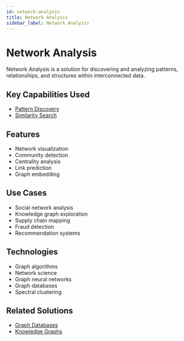 ```yaml
---
id: network-analysis
title: Network Analysis
sidebar_label: Network Analysis
---
```


# Network Analysis

Network Analysis is a solution for discovering and analyzing patterns, relationships, and structures within interconnected data.

## Key Capabilities Used

- [Pattern Discovery](../capabilities/pattern-discovery)
- [Similarity Search](../capabilities/similarity-search)

## Features

- Network visualization
- Community detection
- Centrality analysis
- Link prediction
- Graph embedding

## Use Cases

- Social network analysis
- Knowledge graph exploration
- Supply chain mapping
- Fraud detection
- Recommendation systems

## Technologies

- Graph algorithms
- Network science
- Graph neural networks
- Graph databases
- Spectral clustering
<!--

## Tools

- [Neo4j](../tools/neo4j) - Graph database platform
- [NetworkX](../tools/networkx) - Network analysis library
- [Gephi](../tools/gephi) - Network visualization
- [DGL](../tools/dgl) - Deep graph library
- [GraphQL](../tools/graphql) - Graph query language -->

## Related Solutions

- [Graph Databases](./graph-databases)
- [Knowledge Graphs](./knowledge-graphs)
